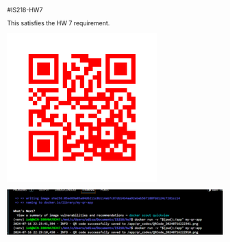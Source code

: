 #IS218-HW7


This satisfies the HW 7 requirement. 

![my github homepage](QRCode_20240716222341.png)


![log information](image.png)